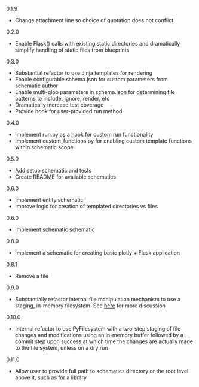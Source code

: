 0.1.9

- Change attachment line so choice of quotation does not conflict

0.2.0

- Enable Flask() calls with existing static directories and dramatically simplify handling of static files from blueprints

0.3.0

- Substantial refactor to use Jinja templates for rendering
- Enable configurable schema.json for custom parameters from schematic author
- Enable multi-glob parameters in schema.json for determining file patterns to include, ignore, render, etc
- Dramatically increase test coverage
- Provide hook for user-provided run method

0.4.0

- Implement run.py as a hook for custom run functionality
- Implement custom_functions.py for enabling custom template functions within schematic scope

0.5.0

- Add setup schematic and tests
- Create README for available schematics

0.6.0

- Implement entity schematic
- Improve logic for creation of templated directories vs files

0.6.0

- Implement schematic schematic

0.8.0

- Implement a schematic for creating basic plotly + Flask application

0.8.1

- Remove a file

0.9.0

- Substantially refactor internal file manipulation mechanism to use a staging, in-memory filesystem. See [here](https://github.com/apryor6/flaskerize/pull/31) for more discussion

0.10.0

- Internal refactor to use PyFilesystem with a two-step staging of file changes and modifications using an in-memory buffer followed by a commit step upon success at which time the changes are actually made to the file system, unless on a dry run

0.11.0

- Allow user to provide full path to schematics directory or the root level above it, such as for a library
